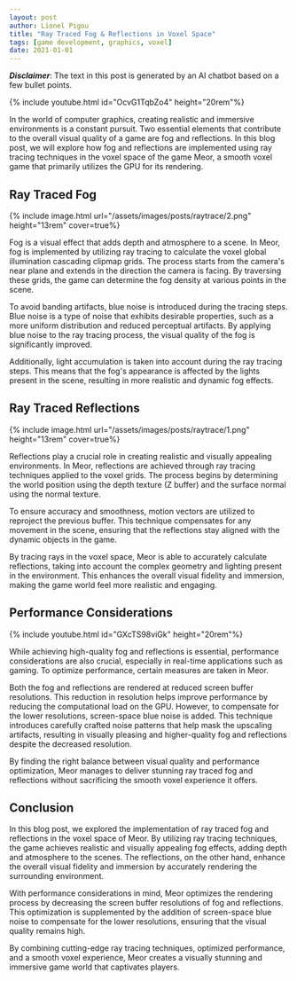 ```yaml
---
layout: post
author: Lionel Pigou
title: "Ray Traced Fog & Reflections in Voxel Space"
tags: [game development, graphics, voxel]
date: 2021-01-01
---
```


**_Disclaimer_**: The text in this post is generated by an AI chatbot based on a few bullet points.

<!-- Prompt:
Write a blog post in markdown titled "Ray Traced Fog & Reflections in Voxel Space". Go a deeper for each pointer.
Context: my game Meor is a smooth voxel game that runs mostly on GPU.
Content:
- Fog is implemented by ray tracing the voxel global illumination cascading clipmap grids starting from the camera near plane in the direction where the camera is facing. Blue noise is added to the tracing steps remove banding artifacts.
- Reflections are implemented by ray tracing the voxel grids starting from the world position determined by the depth texture (Z buffer) and the direction is the normal of the surface determined by the normal texture. Motion vectors are used to reproject the previous buffer. This makes the 
- Both fog and reflections have their screen buffer resolution decreased to make it more performant. Screen-space blue noise is added to make up for the upscaling of the lower resolutions.
-->

{% include youtube.html id="OcvG1TqbZo4" height="20rem"%}

In the world of computer graphics, creating realistic and immersive environments is a constant pursuit. Two essential elements that contribute to the overall visual quality of a game are fog and reflections. In this blog post, we will explore how fog and reflections are implemented using ray tracing techniques in the voxel space of the game Meor, a smooth voxel game that primarily utilizes the GPU for its rendering.

## Ray Traced Fog

{% include image.html url="/assets/images/posts/raytrace/2.png" height="13rem" cover=true%}

Fog is a visual effect that adds depth and atmosphere to a scene. In Meor, fog is implemented by utilizing ray tracing to calculate the voxel global illumination cascading clipmap grids. The process starts from the camera's near plane and extends in the direction the camera is facing. By traversing these grids, the game can determine the fog density at various points in the scene.

To avoid banding artifacts, blue noise is introduced during the tracing steps. Blue noise is a type of noise that exhibits desirable properties, such as a more uniform distribution and reduced perceptual artifacts. By applying blue noise to the ray tracing process, the visual quality of the fog is significantly improved.

Additionally, light accumulation is taken into account during the ray tracing steps. This means that the fog's appearance is affected by the lights present in the scene, resulting in more realistic and dynamic fog effects.

## Ray Traced Reflections

{% include image.html url="/assets/images/posts/raytrace/1.png" height="13rem" cover=true%}

Reflections play a crucial role in creating realistic and visually appealing environments. In Meor, reflections are achieved through ray tracing techniques applied to the voxel grids. The process begins by determining the world position using the depth texture (Z buffer) and the surface normal using the normal texture.

To ensure accuracy and smoothness, motion vectors are utilized to reproject the previous buffer. This technique compensates for any movement in the scene, ensuring that the reflections stay aligned with the dynamic objects in the game.

By tracing rays in the voxel space, Meor is able to accurately calculate reflections, taking into account the complex geometry and lighting present in the environment. This enhances the overall visual fidelity and immersion, making the game world feel more realistic and engaging.

## Performance Considerations

{% include youtube.html id="GXcTS98viGk" height="20rem"%}

While achieving high-quality fog and reflections is essential, performance considerations are also crucial, especially in real-time applications such as gaming. To optimize performance, certain measures are taken in Meor.

Both the fog and reflections are rendered at reduced screen buffer resolutions. This reduction in resolution helps improve performance by reducing the computational load on the GPU. However, to compensate for the lower resolutions, screen-space blue noise is added. This technique introduces carefully crafted noise patterns that help mask the upscaling artifacts, resulting in visually pleasing and higher-quality fog and reflections despite the decreased resolution.

By finding the right balance between visual quality and performance optimization, Meor manages to deliver stunning ray traced fog and reflections without sacrificing the smooth voxel experience it offers.

## Conclusion

In this blog post, we explored the implementation of ray traced fog and reflections in the voxel space of Meor. By utilizing ray tracing techniques, the game achieves realistic and visually appealing fog effects, adding depth and atmosphere to the scenes. The reflections, on the other hand, enhance the overall visual fidelity and immersion by accurately rendering the surrounding environment.

With performance considerations in mind, Meor optimizes the rendering process by decreasing the screen buffer resolutions of fog and reflections. This optimization is supplemented by the addition of screen-space blue noise to compensate for the lower resolutions, ensuring that the visual quality remains high.

By combining cutting-edge ray tracing techniques, optimized performance, and a smooth voxel experience, Meor creates a visually stunning and immersive game world that captivates players.
 
